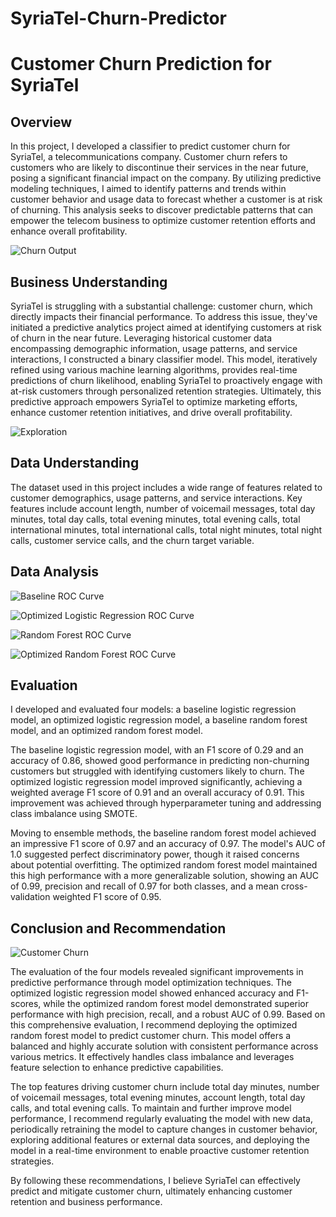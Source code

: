 # SyriaTel-Churn-Predictor
# Customer Churn Prediction for SyriaTel

## Overview
In this project, I developed a classifier to predict customer churn for SyriaTel, a telecommunications company. Customer churn refers to customers who are likely to discontinue their services in the near future, posing a significant financial impact on the company. By utilizing predictive modeling techniques, I aimed to identify patterns and trends within customer behavior and usage data to forecast whether a customer is at risk of churning. This analysis seeks to discover predictable patterns that can empower the telecom business to optimize customer retention efforts and enhance overall profitability.

![Churn Output](Images/churn_out.jpg)

## Business Understanding
SyriaTel is struggling with a substantial challenge: customer churn, which directly impacts their financial performance. To address this issue, they've initiated a predictive analytics project aimed at identifying customers at risk of churn in the near future. Leveraging historical customer data encompassing demographic information, usage patterns, and service interactions, I constructed a binary classifier model. This model, iteratively refined using various machine learning algorithms, provides real-time predictions of churn likelihood, enabling SyriaTel to proactively engage with at-risk customers through personalized retention strategies. Ultimately, this predictive approach empowers SyriaTel to optimize marketing efforts, enhance customer retention initiatives, and drive overall profitability.

![Exploration](Images/exploration.jpg)

## Data Understanding
The dataset used in this project includes a wide range of features related to customer demographics, usage patterns, and service interactions. Key features include account length, number of voicemail messages, total day minutes, total day calls, total evening minutes, total evening calls, total international minutes, total international calls, total night minutes, total night calls, customer service calls, and the churn target variable.

## Data Analysis
![Baseline ROC Curve](Images/baseline%20roc.png)

![Optimized Logistic Regression ROC Curve](Images/optimized%20logreg.png)

![Random Forest ROC Curve](Images/randomforest.png)

![Optimized Random Forest ROC Curve](Images/optimised%20randomforest.png)





## Evaluation
I developed and evaluated four models: a baseline logistic regression model, an optimized logistic regression model, a baseline random forest model, and an optimized random forest model. 

The baseline logistic regression model, with an F1 score of 0.29 and an accuracy of 0.86, showed good performance in predicting non-churning customers but struggled with identifying customers likely to churn. The optimized logistic regression model improved significantly, achieving a weighted average F1 score of 0.91 and an overall accuracy of 0.91. This improvement was achieved through hyperparameter tuning and addressing class imbalance using SMOTE.

Moving to ensemble methods, the baseline random forest model achieved an impressive F1 score of 0.97 and an accuracy of 0.97. The model's AUC of 1.0 suggested perfect discriminatory power, though it raised concerns about potential overfitting. The optimized random forest model maintained this high performance with a more generalizable solution, showing an AUC of 0.99, precision and recall of 0.97 for both classes, and a mean cross-validation weighted F1 score of 0.95.

## Conclusion and Recommendation
 
 ![Customer Churn](Images/acha%20kuchurn%20macusto.jpg)

The evaluation of the four models revealed significant improvements in predictive performance through model optimization techniques. The optimized logistic regression model showed enhanced accuracy and F1-scores, while the optimized random forest model demonstrated superior performance with high precision, recall, and a robust AUC of 0.99. Based on this comprehensive evaluation, I recommend deploying the optimized random forest model to predict customer churn. This model offers a balanced and highly accurate solution with consistent performance across various metrics. It effectively handles class imbalance and leverages feature selection to enhance predictive capabilities.

The top features driving customer churn include total day minutes, number of voicemail messages, total evening minutes, account length, total day calls, and total evening calls. To maintain and further improve model performance, I recommend regularly evaluating the model with new data, periodically retraining the model to capture changes in customer behavior, exploring additional features or external data sources, and deploying the model in a real-time environment to enable proactive customer retention strategies.

By following these recommendations, I believe SyriaTel can effectively predict and mitigate customer churn, ultimately enhancing customer retention and business performance.

